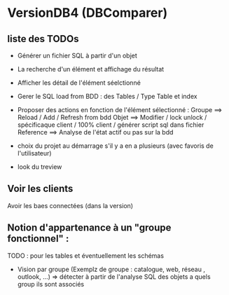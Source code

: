 ﻿# VersionDB4 (DBComparer)

## liste des TODOs 

* Générer un fichier SQL à partir d'un objet
* La recherche d'un élément et affichage du résultat
* Afficher les détail de l'élément séelctionné
* Gerer le SQL load from BDD : des Tables / Type Table et index

* Proposer des actions en fonction de l'élément sélectionné :
     Groupe ==> Reload / Add / Refresh from bdd
     Objet  ==> Modifier / lock unlock / spécificaque client / 100% client / générer script sql dans fichier 
     Reference ==> Analyse de l'état actif ou pas sur la bdd



* choix du projet au démarrage s'il y a en a plusieurs (avec favoris de l'utilisateur)
* look du treview

## Voir les clients
Avoir les baes connectées (dans la version)


## Notion d'appartenance à un "groupe fonctionnel" : 
TODO : pour les tables et éventuellement les schémas 
+ Vision par groupe (Exemplz de groupe : catalogue, web, réseau , outlook, ...)
 => détecter à partir de l'analyse SQL des objets a quels group ils sont associés